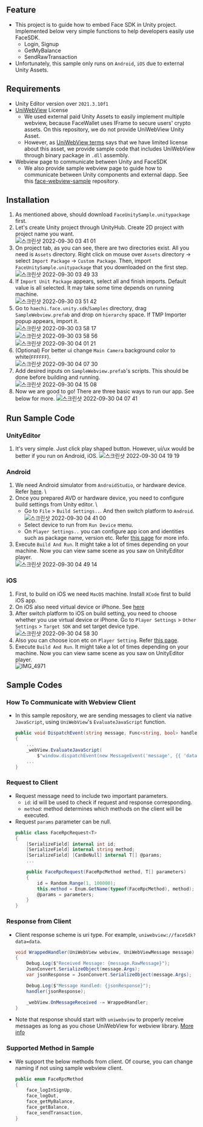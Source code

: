 ## Feature

- This project is to guide how to embed Face SDK in Unity project. Implemented below very simple functions to help developers easily use FaceSDK.
  - Login, Signup
  - GetMyBalance
  - SendRawTransaction
- Unfortunately, this sample only runs on `Android`, `iOS` due to external Unity Assets.

## Requirements

- Unity Editor version over `2021.3.10f1`
- [UniWebView](https://docs.uniwebview.com/) License
  - We used external paid Unity Assets to easily implement multiple webview, because FaceWallet uses IFrame to secure users' crypto assets. On this repository, we do not provide UniWebView Unity Asset.
  - However, as [UniWebView terms](https://docs.uniwebview.com/guide/faq.html#can-i-embed-uniwebview-in-my-own-assets) says that we have limited license about this asset, we provide sample code that includes UniWebView through binary package in `.dll` assembly.
- Webview page to communicate between Unity and FaceSDK
  - We also provide sample webview page to guide how to communicate between Unity components and external dapp. See this [face-webview-sample](https://github.com/HAECHI-LABS/face-webview-sample) repository.

## Installation

1. As mentioned above, should download `FaceUnitySample.unitypackage` first.
2. Let's create Unity project through UnityHub. Create 2D project with project name you want. \
   ![스크린샷 2022-09-30 03 41 01](https://user-images.githubusercontent.com/32338616/193116376-3807c7ac-8cb8-4fa1-961b-4e4ae83b6048.png) 
3. On project tab, as you can see, there are two directories exist. All you need is `Assets` directory. Right click on mouse over `Assets` directory -> select `Import Package` -> `Custom Package`. Then, import `FaceUnitySample.unitypackage` that you downloaded on the first step. \
   ![스크린샷 2022-09-30 03 49 33](https://user-images.githubusercontent.com/32338616/193117922-be868e44-69d8-4568-ae90-b313b89a82cb.png) 
4. If `Import Unit Package` appears, select all and finish imports. Default value is all selected. It may take some time depends on running machine. \
   ![스크린샷 2022-09-30 03 51 42](https://user-images.githubusercontent.com/32338616/193117956-78cb7718-7482-46af-be42-8ab9080ef169.png) 
5. Go to `haechi.face.unity.sdk`/`Samples` directory, drag `SampleWebview.prefab` and drop on `hierarchy` space. If TMP Importer popup appears, import it. \
   ![스크린샷 2022-09-30 03 58 17](https://user-images.githubusercontent.com/32338616/193120361-7a9c2202-b411-4159-9c3e-81f9f429b144.png) \
   ![스크린샷 2022-09-30 03 58 56](https://user-images.githubusercontent.com/32338616/193120370-2d3ae0e2-c0b6-4440-b021-63370e9426ce.png) \
   ![스크린샷 2022-09-30 04 01 21](https://user-images.githubusercontent.com/32338616/193120382-979625f7-0817-406c-874a-748cd4c18e2e.png)
6. (Optional) For better ui change `Main Camera` background color to white(`FFFFFF`).\
   ![스크린샷 2022-09-30 04 07 30](https://user-images.githubusercontent.com/32338616/193120863-8899509f-fb67-4fea-923b-72c4e7c21539.png)
7. Add desired inputs on `SampleWebview.prefab`'s scripts. This should be done before building and running. \
   ![스크린샷 2022-09-30 04 15 08](https://user-images.githubusercontent.com/32338616/193122233-623c7185-476b-41fd-af20-59e4f8cd0273.png)
8. Now we are good to go! There are three basic ways to run our app. See below for more.
   ![스크린샷 2022-09-30 04 07 41](https://user-images.githubusercontent.com/32338616/193120873-6f7da2fe-fd89-4533-b6b6-09267f84c83c.png)

## Run Sample Code

### UnityEditor

1. It's very simple. Just click play shaped button. However, ui/ux would be better if you run on Android, iOS.
   ![스크린샷 2022-09-30 04 19 19](https://user-images.githubusercontent.com/32338616/193123302-b3cf0f51-1f4d-4a3b-995f-4067c567a20b.png)


### Android

1. We need Android simulator from `AndroidStudio`, or hardware device. Refer [here](https://developer.android.com/studio/run/managing-avds). \
2. Once you prepared AVD or hardware device, you need to configure build settings from Unity editor. \
   - Go to `File` > `Build Settings..`. And then switch platform to `Android`. \
     ![스크린샷 2022-09-30 04 41 00](https://user-images.githubusercontent.com/32338616/193127525-7e58b95c-3bbe-404a-b4e9-5ac2b88d9b51.png)
   - Select device to run from `Run Device` menu.
   - On `Player Settings..` you can configure app icon and identities such as package name, version etc. Refer [this page](https://docs.unity3d.com/2021.3/Documentation/Manual/class-PlayerSettingsAndroid.html) for more info.
3. Execute `Build And Run`. It might take a lot of times depending on your machine. Now you can view same scene as you saw on UnityEditor player. \
   ![스크린샷 2022-09-30 04 49 14](https://user-images.githubusercontent.com/32338616/193128137-55f5e768-052b-43ae-8e80-ae66e54d2b0c.png)

### iOS

1. First, to build on iOS we need `MacOS` machine. Install `XCode` first to build iOS app.
2. On iOS also need virtual device or iPhone. See [here](https://developer.apple.com/documentation/xcode/running-your-app-in-simulator-or-on-a-device)
3. After switch platform to iOS on build setting, you need to choose whether you use virtual device or iPhone. Go to `Player Settings` > `Other Settings` > `Target SDK` and set target device type. \
   ![스크린샷 2022-09-30 04 58 30](https://user-images.githubusercontent.com/32338616/193130104-5a56775a-0911-4ade-8821-1222fd0b6b35.png)
4. Also you can choose icon etc on `Player Setting`. Refer [this page](https://docs.unity3d.com/2021.3/Documentation/Manual/class-PlayerSettingsiOS.html).
5. Execute `Build And Run`. It might take a lot of times depending on your machine. Now you can view same scene as you saw on UnityEditor player. \
   ![IMG_4971](https://user-images.githubusercontent.com/32338616/193131062-a6a6c1a5-edf8-4f7e-930e-0038415be9e6.png)

## Sample Codes

### How To Communicate with Webview Client

- In this sample repository, we are sending messages to client via native `JavaScript`, using `UniWebView`'s `EvaluateJavaScript` function.
    ```csharp
    public void DispatchEvent(string message, Func<string, bool> handler)
    {
        ...
        _webView.EvaluateJavaScript(
            $"window.dispatchEvent(new MessageEvent('message', {{ 'data': '{message}' }}));");
        ...
    }
    ```

### Request to Client
- Request message need to include two important parameters.
  - `id`: id will be used to check if request and response corresponding.
  - `method`: method determines which methods on the client will be executed.
- Request `params` parameter can be null.
    ```csharp
    public class FaceRpcRequest<T>
    {
        [SerializeField] internal int id;
        [SerializeField] internal string method;
        [SerializeField] [CanBeNull] internal T[] @params;
        ... 
    
        public FaceRpcRequest(FaceRpcMethod method, T[] parameters)
        {
            id = Random.Range(1, 100000);
            this.method = Enum.GetName(typeof(FaceRpcMethod), method);
            @params = parameters;
        }
    }
    ```

### Response from Client
- Client response scheme is uri type. For example, `uniwebview://faceSdk?data=data`.
    ```csharp
    void WrappedHandler(UniWebView webview, UniWebViewMessage message)
    {
        Debug.Log($"Received Message: {message.RawMessage}");
        JsonConvert.SerializeObject(message.Args);
        var jsonResponse = JsonConvert.SerializeObject(message.Args);
    
        Debug.Log($"Message Handled: {jsonResponse}");
        handler(jsonResponse);
    
        _webView.OnMessageReceived -= WrappedHandler;
    }
    ```
- Note that response should start with `uniwebview` to properly receive messages as long as you chose UniWebView for webview library. [More info](https://docs.uniwebview.com/api/uniwebviewmessage.html)

### Supported Method in Sample
- We support the below methods from client. Of course, you can change naming if not using sample webview client.
    ```csharp
    public enum FaceRpcMethod
    {
        face_logInSignUp,
        face_logOut,
        face_getMyBalance,
        face_getBalance,
        face_sendTransaction,
    }
    ```
